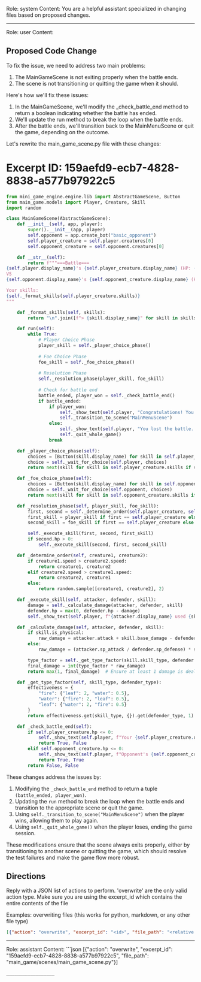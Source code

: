 Role: system
Content: You are a helpful assistant specialized in changing files based on proposed changes.
__________________
Role: user
Content: 
## Proposed Code Change
To fix the issue, we need to address two main problems:

1. The MainGameScene is not exiting properly when the battle ends.
2. The scene is not transitioning or quitting the game when it should.

Here's how we'll fix these issues:

1. In the MainGameScene, we'll modify the _check_battle_end method to return a boolean indicating whether the battle has ended.
2. We'll update the run method to break the loop when the battle ends.
3. After the battle ends, we'll transition back to the MainMenuScene or quit the game, depending on the outcome.

Let's rewrite the main_game_scene.py file with these changes:

# Excerpt ID: 159aefd9-ecb7-4828-8838-a577b97922c5
```python main_game/scenes/main_game_scene.py
from mini_game_engine.engine.lib import AbstractGameScene, Button
from main_game.models import Player, Creature, Skill
import random

class MainGameScene(AbstractGameScene):
    def __init__(self, app, player):
        super().__init__(app, player)
        self.opponent = app.create_bot("basic_opponent")
        self.player_creature = self.player.creatures[0]
        self.opponent_creature = self.opponent.creatures[0]

    def __str__(self):
        return f"""===Battle===
{self.player.display_name}'s {self.player_creature.display_name} (HP: {self.player_creature.hp}/{self.player_creature.max_hp})
VS
{self.opponent.display_name}'s {self.opponent_creature.display_name} (HP: {self.opponent_creature.hp}/{self.opponent_creature.max_hp})

Your skills:
{self._format_skills(self.player_creature.skills)}
"""

    def _format_skills(self, skills):
        return "\n".join([f"> {skill.display_name}" for skill in skills])

    def run(self):
        while True:
            # Player Choice Phase
            player_skill = self._player_choice_phase()
            
            # Foe Choice Phase
            foe_skill = self._foe_choice_phase()
            
            # Resolution Phase
            self._resolution_phase(player_skill, foe_skill)
            
            # Check for battle end
            battle_ended, player_won = self._check_battle_end()
            if battle_ended:
                if player_won:
                    self._show_text(self.player, "Congratulations! You won the battle!")
                    self._transition_to_scene("MainMenuScene")
                else:
                    self._show_text(self.player, "You lost the battle. Better luck next time!")
                    self._quit_whole_game()
                break

    def _player_choice_phase(self):
        choices = [Button(skill.display_name) for skill in self.player_creature.skills]
        choice = self._wait_for_choice(self.player, choices)
        return next(skill for skill in self.player_creature.skills if skill.display_name == choice.display_name)

    def _foe_choice_phase(self):
        choices = [Button(skill.display_name) for skill in self.opponent_creature.skills]
        choice = self._wait_for_choice(self.opponent, choices)
        return next(skill for skill in self.opponent_creature.skills if skill.display_name == choice.display_name)

    def _resolution_phase(self, player_skill, foe_skill):
        first, second = self._determine_order(self.player_creature, self.opponent_creature)
        first_skill = player_skill if first == self.player_creature else foe_skill
        second_skill = foe_skill if first == self.player_creature else player_skill

        self._execute_skill(first, second, first_skill)
        if second.hp > 0:
            self._execute_skill(second, first, second_skill)

    def _determine_order(self, creature1, creature2):
        if creature1.speed > creature2.speed:
            return creature1, creature2
        elif creature2.speed > creature1.speed:
            return creature2, creature1
        else:
            return random.sample([creature1, creature2], 2)

    def _execute_skill(self, attacker, defender, skill):
        damage = self._calculate_damage(attacker, defender, skill)
        defender.hp = max(0, defender.hp - damage)
        self._show_text(self.player, f"{attacker.display_name} used {skill.display_name}! {defender.display_name} took {damage} damage!")

    def _calculate_damage(self, attacker, defender, skill):
        if skill.is_physical:
            raw_damage = attacker.attack + skill.base_damage - defender.defense
        else:
            raw_damage = (attacker.sp_attack / defender.sp_defense) * skill.base_damage

        type_factor = self._get_type_factor(skill.skill_type, defender.creature_type)
        final_damage = int(type_factor * raw_damage)
        return max(1, final_damage)  # Ensure at least 1 damage is dealt

    def _get_type_factor(self, skill_type, defender_type):
        effectiveness = {
            "fire": {"leaf": 2, "water": 0.5},
            "water": {"fire": 2, "leaf": 0.5},
            "leaf": {"water": 2, "fire": 0.5}
        }
        return effectiveness.get(skill_type, {}).get(defender_type, 1)

    def _check_battle_end(self):
        if self.player_creature.hp <= 0:
            self._show_text(self.player, f"Your {self.player_creature.display_name} fainted.")
            return True, False
        elif self.opponent_creature.hp <= 0:
            self._show_text(self.player, f"Opponent's {self.opponent_creature.display_name} fainted.")
            return True, True
        return False, False
```

These changes address the issues by:

1. Modifying the `_check_battle_end` method to return a tuple `(battle_ended, player_won)`.
2. Updating the `run` method to break the loop when the battle ends and transition to the appropriate scene or quit the game.
3. Using `self._transition_to_scene("MainMenuScene")` when the player wins, allowing them to play again.
4. Using `self._quit_whole_game()` when the player loses, ending the game session.

These modifications ensure that the scene always exits properly, either by transitioning to another scene or quitting the game, which should resolve the test failures and make the game flow more robust.

## Directions
Reply with a JSON list of actions to perform. 'overwrite' are the only valid action type. 
Make sure you are using the excerpt_id which contains the entire contents of the file

Examples:
overwriting files (this works for python, markdown, or any other file type)
```json output_example1
[{"action": "overwrite", "excerpt_id": "<id>", "file_path": "<relative file path>"}]
```

__________________
Role: assistant
Content: ```json
[{"action": "overwrite", "excerpt_id": "159aefd9-ecb7-4828-8838-a577b97922c5", "file_path": "main_game/scenes/main_game_scene.py"}]
```
__________________
